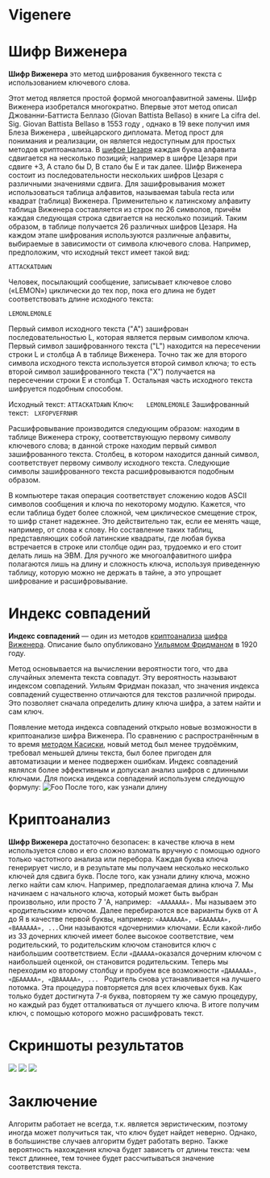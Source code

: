 # Vigenere
# Шифр Виженера
**Шифр Виженера**  это метод шифрования буквенного текста с использованием ключевого слова.

Этот метод является простой формой многоалфавитной замены. Шифр Виженера изобретался многократно. Впервые этот метод описал Джованни-Баттиста Беллазо (Giovan Battista Bellaso) в книге La cifra del. Sig. Giovan Battista Bellasо в 1553 году , однако в 19 веке получил имя Блеза Виженера , швейцарского дипломата. Метод прост для понимания и реализации, он является недоступным для простых методов криптоанализа.
В  [шифре Цезаря](https://ru.wikipedia.org/wiki/%D0%A8%D0%B8%D1%84%D1%80_%D0%A6%D0%B5%D0%B7%D0%B0%D1%80%D1%8F "Шифр Цезаря")  каждая буква алфавита сдвигается на несколько позиций; например в шифре Цезаря при сдвиге +3, A стало бы D, B стало бы E и так далее. Шифр Виженера состоит из последовательности нескольких шифров Цезаря с различными значениями сдвига. Для зашифровывания может использоваться таблица алфавитов, называемая tabula recta или квадрат (таблица) Виженера. Применительно к латинскому алфавиту таблица Виженера составляется из строк по 26 символов, причём каждая следующая строка сдвигается на несколько позиций. Таким образом, в таблице получается 26 различных шифров Цезаря. На каждом этапе шифрования используются различные алфавиты, выбираемые в зависимости от символа ключевого слова. Например, предположим, что исходный текст имеет такой вид:

```ATTACKATDAWN```

Человек, посылающий сообщение, записывает ключевое слово («LEMON») циклически до тех пор, пока его длина не будет соответствовать длине исходного текста:

```LEMONLEMONLE```

Первый символ исходного текста ("A") зашифрован последовательностью L, которая является первым символом ключа. Первый символ зашифрованного текста ("L") находится на пересечении строки L и столбца A в таблице Виженера. Точно так же для второго символа исходного текста используется второй символ ключа; то есть второй символ зашифрованного текста ("X") получается на пересечении строки E и столбца T. Остальная часть исходного текста шифруется подобным способом.

Исходный текст:          ```ATTACKATDAWN```
Ключ:              ```   LEMONLEMONLE```
Зашифрованный текст: ``` LXFOPVEFRNHR```

Расшифровывание производится следующим образом: находим в таблице Виженера строку, соответствующую первому символу ключевого слова; в данной строке находим первый символ зашифрованного текста. Столбец, в котором находится данный символ, соответствует первому символу исходного текста. Следующие символы зашифрованного текста расшифровываются подобным образом.

В компьютере такая операция соответствует сложению кодов ASCII символов сообщения и ключа по некоторому модулю. Кажется, что если таблица будет более сложной, чем циклическое смещение строк, то шифр станет надежнее. Это действительно так, если ее менять чаще, например, от слова к слову. Но составление таких таблиц, представляющих собой латинские квадраты, где любая буква встречается в строке или столбце один раз, трудоемко и его стоит делать лишь на ЭВМ. Для ручного же многоалфавитного шифра полагаются лишь на длину и сложность ключа, используя приведенную таблицу, которую можно не держать в тайне, а это упрощает шифрование и расшифровывание.
# Индекс совпадений
**Индекс совпадений** — один из методов  [криптоанализа](https://ru.wikipedia.org/wiki/%D0%9A%D1%80%D0%B8%D0%BF%D1%82%D0%BE%D0%B0%D0%BD%D0%B0%D0%BB%D0%B8%D0%B7 "Криптоанализ")  [шифра Виженера](https://ru.wikipedia.org/wiki/%D0%A8%D0%B8%D1%84%D1%80_%D0%92%D0%B8%D0%B6%D0%B5%D0%BD%D0%B5%D1%80%D0%B0 "Шифр Виженера"). Описание было опубликовано  [Уильямом Фридманом](https://ru.wikipedia.org/wiki/%D0%A4%D1%80%D0%B8%D0%B4%D0%BC%D0%B0%D0%BD,_%D0%A3%D0%B8%D0%BB%D1%8C%D1%8F%D0%BC_%D0%A4%D1%80%D0%B5%D0%B4%D0%B5%D1%80%D0%B8%D0%BA "Фридман, Уильям Фредерик")  в 1920 году.

Метод основывается на вычислении вероятности того, что два случайных элемента текста совпадут. Эту вероятность называют индексом совпадений. Уильям Фридман показал, что значения индекса совпадений существенно отличаются для текстов различной природы. Это позволяет сначала определить длину ключа шифра, а затем найти и сам ключ.

Появление метода индекса совпадений открыло новые возможности в криптоанализе шифра Виженера. По сравнению с распространённым в то время  [методом Касиски](https://ru.wikipedia.org/wiki/%D0%9C%D0%B5%D1%82%D0%BE%D0%B4_%D0%9A%D0%B0%D1%81%D0%B8%D1%81%D0%BA%D0%B8 "Метод Касиски"), новый метод был менее трудоёмким, требовал меньшей длины текста, был более пригоден для автоматизации и менее подвержен ошибкам. Индекс совпадений являлся более эффективным и допускал анализ шифров с длинными ключами.
Для поиска индекса совпадений используем следующую формулу:
![Foo](https://wikimedia.org/api/rest_v1/media/math/render/svg/2581e814177bf11772b15697eb9c5318330a0596)
После того, как узнали длину
# Криптоанализ 
**Шифр Виженера** достаточно безопасен: в качестве ключа в нем используется слово и его сложно взломать вручную с помощью одного только частотного анализа или перебора. Каждая буква ключа генерирует число, и в результате мы получаем несколько несколько ключей для сдвига букв.
После того, как узнали длину ключа, можно легко найти сам ключ.
Например, предполагаемая длина ключа 7. Мы начинаем с начального ключа, который может быть выбран произвольно, или просто 7 'A, например: ``` «ААААААА».``` Мы называем это «родительским» ключом. Далее перебираются все варианты букв от А до Я в качестве первой буквы, например: ``` «ААААААА», «БАААААА», «ВАААААА», ... ```Они называются  «дочерними» ключами. Если какой-либо из 33 дочерних ключей имеет более высокое соответствие, чем родительский, то родительским ключом становится ключ с наибольшим соответствием. Если ```«ДААААА»```оказался дочерним ключом с наибольшей оценкой, он становится родительским. Теперь мы переходим ко второму столбцу и пробуем все возможности ```«ДАААААА», «ДБААААА», «ДВААААА», ... ``` Родитель снова устанавливается на лучшего потомка. Эта процедура повторяется для всех ключевых букв. Как только будет достигнута 7-я буква, повторяем ту же самую процедуру, но каждый раз будет отталкиваться от лучшего ключа. В итоге получим ключ, с помощью которого можно расшифровать текст.
# Скриншоты результатов
![](1.jpg)
![](2.jpg)
![](3.jpg)
# Заключение
Алгоритм работает не всегда, т.к. является эвристическим, поэтому иногда может получиться так, что ключ будет найдет неверно. Однако, в большинстве случаев алгоритм будет работать верно. Также вероятность нахождения ключа будет зависеть от длины текста: чем текст длиннее, тем точнее будет рассчитываться значение соответствия текста.
